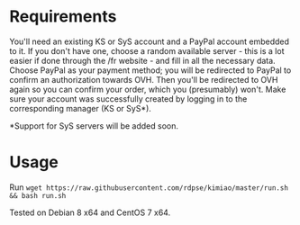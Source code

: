 Requirements
==============
You'll need an existing KS or SyS account and a PayPal account embedded to it.
If you don't have one, choose a random available server - this is a lot easier if done through the /fr website - and fill in all the necessary data.
Choose PayPal as your payment method; you will be redirected to PayPal to confirm an authorization towards OVH. Then you'll be redirected to OVH again so you can confirm your order, which you (presumably) won't.
Make sure your account was successfully created by logging in to the corresponding manager (KS or SyS*).

*Support for SyS servers will be added soon.

Usage
===========
Run `wget https://raw.githubusercontent.com/rdpse/kimiao/master/run.sh && bash run.sh`

Tested on Debian 8 x64 and CentOS 7 x64.

